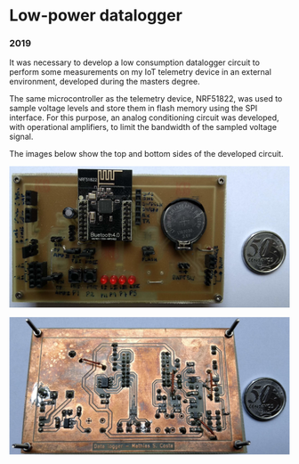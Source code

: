 # Low-power datalogger

### 2019

It was necessary to develop a low consumption datalogger circuit to perform some measurements on my IoT telemetry device in an external environment, developed during the masters degree.

The same microcontroller as the telemetry device, NRF51822, was used to sample voltage levels and store them in flash memory using the SPI interface. For this purpose, an analog conditioning circuit was developed, with operational amplifiers, to limit the bandwidth of the sampled voltage signal.

The images below show the top and bottom sides of the developed circuit.

![](./images/5_1.jpg)

![](./images/5_2.jpg)
